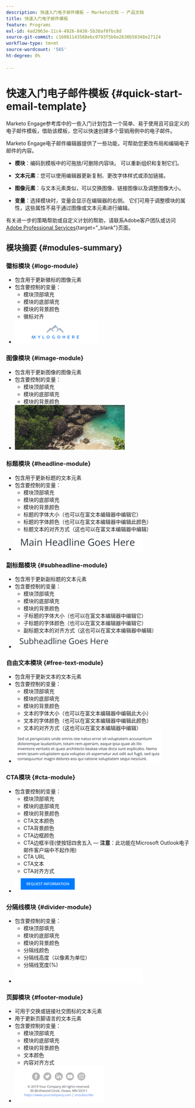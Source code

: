 ```yaml
---
description: 快速入门电子邮件模板 — Marketo文档 — 产品文档
title: 快速入门电子邮件模板
feature: Programs
exl-id: 4ad2063e-11c4-4926-8438-5b38af0fbc8d
source-git-commit: c16081143588ebc0793f5b6e2630b58348e27124
workflow-type: tm+mt
source-wordcount: '565'
ht-degree: 0%

---
```


# 快速入门电子邮件模板 {#quick-start-email-template}

Marketo Engage参考库中的一些入门计划包含一个简单、易于使用且可自定义的电子邮件模板，借助该模板，您可以快速创建多个营销用例中的电子邮件。

Marketo Engage电子邮件编辑器提供了一些功能，可帮助您更改布局和编辑电子邮件的内容。

* **模块**：编码到模板中的可拖放/可删除内容块。 可以重新组织和复制它们。

* **文本元素**：您可以使用编辑器更新复制、更改字体样式或添加链接。

* **图像元素**：与文本元素类似，可以交换图像、链接图像以及调整图像大小。

* **变量**：选择模块时，变量会显示在编辑器的右侧。 它们可用于调整模块的属性，这些属性不易于通过图像或文本元素进行编辑。

有关进一步的策略帮助或自定义计划的帮助，请联系Adobe客户团队或访问[Adobe Professional Services](https://business.adobe.com/customers/consulting-services/main.html){target="_blank"}页面。

## 模块摘要 {#modules-summary}

### 徽标模块 {#logo-module}

* 包含用于更新徽标的图像元素
* 包含要控制的变量：
   * 模块顶部填充
   * 模块的底部填充
   * 模块的背景颜色
   * 徽标对齐
* ![](assets/quick-start-email-template-1.png)

### 图像模块 {#image-module}

* 包含用于更新图像的图像元素
* 包含要控制的变量：
   * 模块顶部填充
   * 模块的底部填充
   * 模块的背景颜色
* ![](assets/quick-start-email-template-2.png)

### 标题模块 {#headline-module}

* 包含用于更新标题的文本元素
* 包含要控制的变量：
   * 模块顶部填充
   * 模块的底部填充
   * 模块的背景颜色
   * 标题的字体大小（也可以在富文本编辑器中编辑它）
   * 标题的字体颜色（也可以在富文本编辑器中编辑此颜色）
   * 标题文本的对齐方式（这也可以在富文本编辑器中编辑）
* ![](assets/quick-start-email-template-3.png)

### 副标题模块 {#subheadline-module}

* 包含用于更新副标题的文本元素
* 包含要控制的变量：
   * 模块顶部填充
   * 模块的底部填充
   * 模块的背景颜色
   * 子标题的字体大小（也可以在富文本编辑器中编辑它）
   * 子标题的字体颜色（也可以在富文本编辑器中编辑它）
   * 副标题文本的对齐方式（这也可以在富文本编辑器中编辑）
* ![](assets/quick-start-email-template-4.png)

### 自由文本模块 {#free-text-module}

* 包含用于更新文本的文本元素
* 包含要控制的变量：
   * 模块顶部填充
   * 模块的底部填充
   * 模块的背景颜色
   * 文本的字体大小（也可以在富文本编辑器中编辑此大小）
   * 文本的字体颜色（也可以在富文本编辑器中编辑此颜色）
   * 文本的对齐方式（这也可以在富文本编辑器中编辑）
* ![](assets/quick-start-email-template-5.png)

### CTA模块 {#cta-module}

* 包含要控制的变量：
   * 模块顶部填充
   * 模块的底部填充
   * 模块的背景颜色
   * CTA文本颜色
   * CTA背景颜色
   * CTA边框颜色
   * CTA边框半径(使按钮四舍五入 — **注意**：此功能在Microsoft Outlook电子邮件客户端中不起作用)
   * CTA URL
   * CTA文本
   * CTA对齐方式
* ![](assets/quick-start-email-template-6.png)

### 分隔线模块 {#divider-module}

* 包含要控制的变量：
   * 模块顶部填充
   * 模块的底部填充
   * 模块的背景颜色
   * 分隔线颜色
   * 分隔线高度（以像素为单位）
   * 分隔线宽度(%)
* ![](assets/quick-start-email-template-7.png)

### 页脚模块 {#footer-module}

* 可用于交换或链接社交图标的文本元素
* 用于更新页脚语言的文本元素
* 包含要控制的变量：
   * 模块顶部填充
   * 模块的底部填充
   * 模块的背景颜色
   * 文本颜色
   * 内容对齐方式
* ![](assets/quick-start-email-template-8.png)
